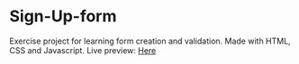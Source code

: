 # Sign-Up-form
Exercise project for learning form creation and validation. Made with HTML, CSS and Javascript.<bt>
Live preview: <a href="https://rbr4t.github.io/Sign-Up-form/">Here</a>
